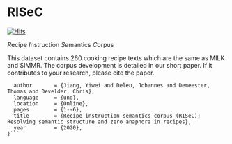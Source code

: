 # RISeC

[![Hits](https://hits.seeyoufarm.com/api/count/incr/badge.svg?url=https%3A%2F%2Fgithub.com%2FYiweiJiang2015%2FRISeC&count_bg=%2379C83D&title_bg=%23555555&icon=&icon_color=%23E7E7E7&title=hits&edge_flat=false)](https://hits.seeyoufarm.com)

*R*ecipe *I*nstruction *Se*mantics *C*orpus 

This dataset contains 260 cooking recipe texts which are the same as MILK and SIMMR. The corpus development is detailed in our short paper. If it contributes to your research, please cite the paper.
```@inproceedings{8679141,
  author       = {Jiang, Yiwei and Deleu, Johannes and Demeester, Thomas and Develder, Chris},
  language     = {und},
  location     = {Online},
  pages        = {1--6},
  title        = {Recipe instruction semantics corpus (RISeC): Resolving semantic structure and zero anaphora in recipes},
  year         = {2020},
}```

